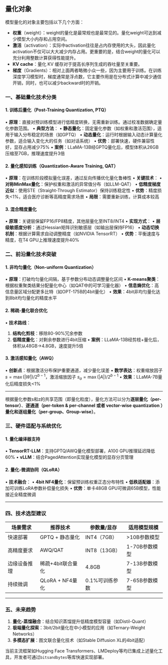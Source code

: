 ## 量化对象

模型量化的对象主要包括以下几个方面：

- **权重**（weight）：weight的量化是最常规也是最常见的。量化weight可达到减少模型大小内存和占用空间。
- **激活**（activation）：实际中activation往往是占内存使用的大头，因此量化activation不仅可以大大减少内存占用。更重要的是，结合weight的量化可以充分利用整数计算获得性能提升。
- **KV cache**：量化 KV 缓存对于提高长序列生成的吞吐量至关重要。
- **梯度**（Gradients）：相对上面两者略微小众一些，因为主要用于训练。在训练深度学习模型时，梯度通常是浮点数，它主要作用是在分布式计算中减少通信开销，同时，也可以减少backward时的开销。

### 一、基础量化技术分类

#### 1. **训练后量化（Post-Training Quantization, PTQ）**
• **原理**：直接对预训练模型进行低精度转换，无需重新训练。通过校准数据确定量化参数范围。
• **典型方法**：
  • **静态量化**：固定量化参数（如权重和激活范围），适用于输入分布稳定的场景（如GPTQ）
  • **动态量化**：运行时根据输入动态计算量化参数，适合输入变化大的任务（如对话系统）
• **优势**：部署快速，硬件兼容性好，显存占用减少75%
• **案例**：LLaMA-13B经GPTQ量化后，模型体积从26GB压缩至7GB，推理速度提升3倍

#### 2. **量化感知训练（Quantization-Aware Training, QAT）**
• **原理**：在训练阶段模拟量化误差，通过反向传播优化量化鲁棒性
• **关键技术**：
  • **对称MinMax量化**：保护权重和激活的异常值分布（如LLM-QAT）
  • **低精度梯度近似**：使用STE（Straight-Through Estimator）保持训练稳定性
• **优势**：精度损失<1%，适合医疗诊断等高精度需求场景
• **局限**：需要重新训练，计算成本较高

#### 3. **混合精度量化**
• **原理**：关键层保留FP16/FP8精度，其他层量化至INT8/INT4
• **实现方式**：
  • **层级敏感度分析**：通过Hessian矩阵识别敏感层（如输出层保持FP16）
  • **动态切换机制**：根据计算需求自动调整精度（如NVIDIA TensorRT）
• **优势**：平衡速度与精度，在T4 GPU上推理速度提升40%

### 二、前沿量化技术突破

#### 1. **非均匀量化（Non-uniform Quantization）**
• **原理**：打破均匀量化间隔，基于参数分布动态调整量化区间
  • **K-means聚类**：根据权重聚类结果分配量化中心（如QAT中的可学习量化器）
  • **信息熵优化**：高信息量区域分配更多比特（如OPT-175B的4bit量化）
• **效果**：4bit非均匀量化达到8bit均匀量化的精度水平

#### 2. **稀疏-量化联合优化**
• **技术路线**：
  1. **结构化剪枝**：移除80-90%冗余参数
  2. **低精度量化**：对剩余参数进行4bit压缩
• **案例**：LLaMA-13B经剪枝+量化后，体积从48GB→4.8GB，速度提升5倍

#### 3. **激活感知量化（AWQ）**
• **创新点**：根据激活分布保护重要通道，减少量化误差
  • **数学表达**：权重缩放因子 $s = \max(|W|)/2^{b-1}$，激活缩放因子 $s_a = \max(|A|)/2^{b-1}$
• **效果**：LLaMA-7B量化后精度损失<1%

---

根据量化参数s和z的共享范围（即量化粒度），量化方法可以分为**逐层量化（per-tensor）**、**逐通道（per-token & per-channel 或者 vector-wise quantization ）量化和逐组量化（per-group、Group-wise）**。

### 三、硬件适配与系统优化

#### 1. **量化编译器支持**
• **TensorRT-LLM**：支持GPTQ/AWQ量化模型部署，A100 GPU推理延迟降低60%
• **vLLM**：结合PagedAttention实现量化模型的显存分页管理

#### 2. **量化-微调协同（QLoRA）**
• **技术融合**：
  • **4bit NF4量化**：保留预训练权重正态分布特性
  • **低秩适配器**：添加可训练LoRA参数补偿量化损失
• **优势**：单卡48GB GPU可微调65B模型，性能接近全精度微调

---

### 四、技术选型建议
| **场景需求** | **推荐技术**      | **参数量/显存** | **适用模型规模** |
| ------------ | ----------------- | --------------- | ---------------- |
| 快速部署     | GPTQ + 静态量化   | INT4（7GB）     | >10B参数模型     |
| 高精度要求   | AWQ/QAT           | INT8（13GB）    | 1-70B参数模型    |
| 边缘设备推理 | 稀疏+4bit联合量化 | 4.8GB           | 7-13B参数模型    |
| 持续微调     | QLoRA + NF4量化   | 0.1%可训练参数  | 7-65B参数模型    |

---

### 五、未来趋势
1. **量化-蒸馏融合**：结合知识蒸馏提升低精度模型容量（如Distil-Quant）
2. **极端量化探索**：3bit/2bit量化在中小模型的应用（如Ternary-Weight Networks）
3. **多模态扩展**：图文联合量化技术（如Stable Diffusion XL的4bit适配）

当前主流框架如Hugging Face Transformers、LMDeploy等均已集成上述量化工具，开发者可通过`bitsandbytes`等库快速实现部署。